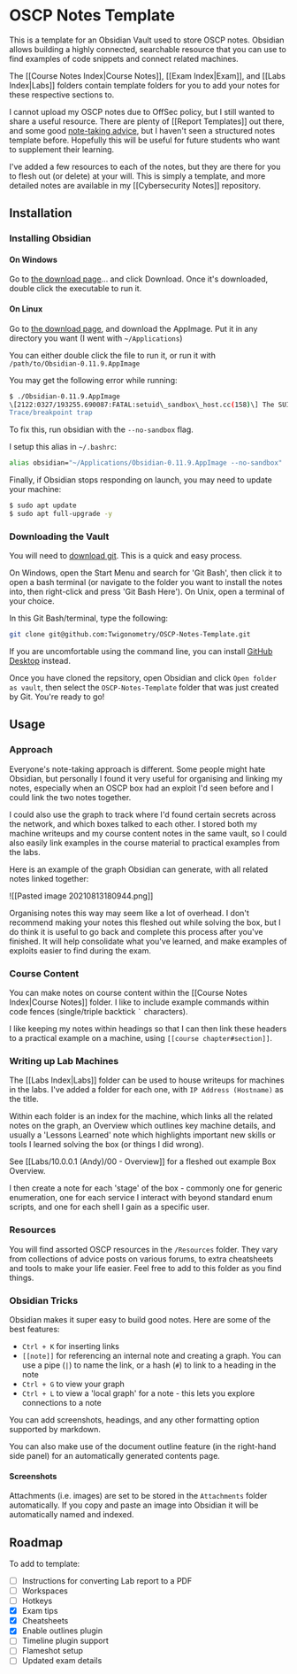 # OSCP Notes Template

This is a template for an Obsidian Vault used to store OSCP notes. Obsidian allows building a highly connected, searchable resource that you can use to find examples of code snippets and connect related machines.

The [[Course Notes Index|Course Notes]], [[Exam Index|Exam]], and [[Labs Index|Labs]] folders contain template folders for you to add your notes for these respective sections to.

I cannot upload my OSCP notes due to OffSec policy, but I still wanted to share a useful resource. There are plenty of [[Report Templates]] out there, and some good [note-taking advice](https://www.youtube.com/watch?v=MQGozZzHUwQ), but I haven't seen a structured notes template before. Hopefully this will be useful for future students who want to supplement their learning.

I've added a few resources to each of the notes, but they are there for you to flesh out (or delete) at your will. This is simply a template, and more detailed notes are available in my [[Cybersecurity Notes]] repository.

## Installation

### Installing Obsidian

#### On Windows

Go to [the download page](https://obsidian.md/download)... and click Download. Once it's downloaded, double click the executable to run it.

#### On Linux

Go to [the download page](https://obsidian.md/download), and download the AppImage. Put it in any directory you want (I went with `~/Applications`)

You can either double click the file to run it, or run it with `/path/to/Obsidian-0.11.9.AppImage`

You may get the following error while running:

```bash
$ ./Obsidian-0.11.9.AppImage  
\[2122:0327/193255.690087:FATAL:setuid\_sandbox\_host.cc(158)\] The SUID sandbox helper binary was found, but is not configured correctly. Rather than run without sandboxing I'm aborting now. You need to make sure that /tmp/.mount\_Obsidi1nvAuD/chrome-sandbox is owned by root and has mode 4755.  
Trace/breakpoint trap
```

To fix this, run obsidian with the `--no-sandbox` flag.

I setup this alias in `~/.bashrc`:

```bash
alias obsidian="~/Applications/Obsidian-0.11.9.AppImage --no-sandbox"
```

Finally, if Obsidian stops responding on launch, you may need to update your machine:

```bash
$ sudo apt update
$ sudo apt full-upgrade -y
```

### Downloading the Vault

You will need to [download git](https://git-scm.com/downloads). This is a quick and easy process.

On Windows, open the Start Menu and search for 'Git Bash', then click it to open a bash terminal (or navigate to the folder you want to install the notes into, then right-click and press 'Git Bash Here'). On Unix, open a terminal of your choice.

In this Git Bash/terminal, type the following:

```bash
git clone git@github.com:Twigonometry/OSCP-Notes-Template.git
```

If you are uncomfortable using the command line, you can install [GitHub Desktop](https://desktop.github.com/) instead.

Once you have cloned the repsitory, open Obsidian and click `Open folder as vault`, then select the `OSCP-Notes-Template` folder that was just created by Git. You're ready to go!

## Usage

### Approach

Everyone's note-taking approach is different. Some people might hate Obsidian, but personally I found it very useful for organising and linking my notes, especially when an OSCP box had an exploit I'd seen before and I could link the two notes together.

I could also use the graph to track where I'd found certain secrets across the network, and which boxes talked to each other. I stored both my machine writeups and my course content notes in the same vault, so I could also easily link examples in the course material to practical examples from the labs.

Here is an example of the graph Obsidian can generate, with all related notes linked together:

![[Pasted image 20210813180944.png]]

Organising notes this way may seem like a lot of overhead. I don't recommend making your notes this fleshed out while solving the box, but I do think it is useful to go back and complete this process after you've finished. It will help consolidate what you've learned, and make examples of exploits easier to find during the exam.

### Course Content

You can make notes on course content within the [[Course Notes Index|Course Notes]] folder. I like to include example commands within code fences (single/triple backtick ``` ` ``` characters).

I like keeping my notes within headings so that I can then link these headers to a practical example on a machine, using `[[course chapter#section]]`.

### Writing up Lab Machines

The [[Labs Index|Labs]] folder can be used to house writeups for machines in the labs. I've added a folder for each one, with `IP Address (Hostname)` as the title.

Within each folder is an index for the machine, which links all the related notes on the graph, an Overview which outlines key machine details, and usually a 'Lessons Learned' note which highlights important new skills or tools I learned solving the box (or things I did wrong).

See [[Labs/10.0.0.1 (Andy)/00 - Overview]] for a fleshed out example Box Overview.

I then create a note for each 'stage' of the box - commonly one for generic enumeration, one for each service I interact with beyond standard enum scripts, and one for each shell I gain as a specific user.

### Resources

You will find assorted OSCP resources in the `/Resources` folder. They vary from collections of advice posts on various forums, to extra cheatsheets and tools to make your life easier. Feel free to add to this folder as you find things.

### Obsidian Tricks

Obsidian makes it super easy to build good notes. Here are some of the best features:
- `Ctrl + K` for inserting links
- `[[note]]` for referencing an internal note and creating a graph. You can use a pipe (`|`) to name the link, or a hash (`#`) to link to a heading in the note
- `Ctrl + G` to view your graph
- `Ctrl + L` to view a 'local graph' for a note - this lets you explore connections to a note

You can add screenshots, headings, and any other formatting option supported by markdown.

You can also make use of the document outline feature (in the right-hand side panel) for an automatically generated contents page.

#### Screenshots

Attachments (i.e. images) are set to be stored in the `Attachments` folder automatically. If you copy and paste an image into Obsidian it will be automatically named and indexed.

## Roadmap

To add to template:
- [ ] Instructions for converting Lab report to a PDF
- [ ] Workspaces
- [ ] Hotkeys
- [x] Exam tips
- [x] Cheatsheets
- [x] Enable outlines plugin
- [ ] Timeline plugin support
- [ ] Flameshot setup
- [ ] Updated exam details
